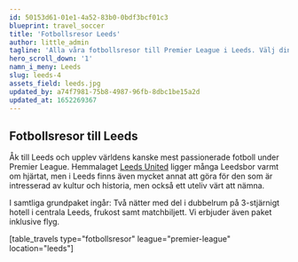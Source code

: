 ```yaml
---
id: 50153d61-01e1-4a52-83b0-0bdf3bcf01c3
blueprint: travel_soccer
title: 'Fotbollsresor Leeds'
author: little_admin
tagline: 'Alla våra fotbollsresor till Premier League i Leeds. Välj din match med biljett, hotell & flyg nedan.'
hero_scroll_down: '1'
namn_i_meny: Leeds
slug: leeds-4
assets_field: leeds.jpg
updated_by: a74f7981-75b8-4987-96fb-8dbc1be15a2d
updated_at: 1652269367
---
```

<h2>Fotbollsresor till Leeds</h2>
<p>Åk till Leeds och upplev världens kanske mest passionerade fotboll under Premier League. Hemmalaget <a href="http://olka.se/fotbollsresor/premier-league/leeds/leeds-united/">Leeds United</a> ligger många Leedsbor varmt om hjärtat, men i Leeds finns även mycket annat att göra för den som är intresserad av kultur och historia, men också ett uteliv värt att nämna.</p><!--more-->
<p>I samtliga grundpaket ingår: Två nätter med del i dubbelrum på 3-stjärnigt hotell i centrala Leeds, frukost samt matchbiljett. Vi erbjuder även paket inklusive flyg.</p>
<p>[table_travels type="fotbollsresor" league="premier-league" location="leeds"]</p>
